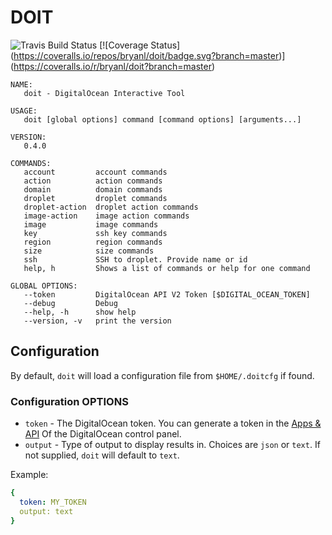 # DOIT

![Travis Build Status](https://travis-ci.org/bryanl/doit.svg?branch=master)
[![Coverage Status]
(https://coveralls.io/repos/bryanl/doit/badge.svg?branch=master)]
(https://coveralls.io/r/bryanl/doit?branch=master)

```
NAME:
   doit - DigitalOcean Interactive Tool

USAGE:
   doit [global options] command [command options] [arguments...]

VERSION:
   0.4.0

COMMANDS:
   account         account commands
   action          action commands
   domain          domain commands
   droplet         droplet commands
   droplet-action  droplet action commands
   image-action    image action commands
   image           image commands
   key             ssh key commands
   region          region commands
   size            size commands
   ssh             SSH to droplet. Provide name or id
   help, h         Shows a list of commands or help for one command

GLOBAL OPTIONS:
   --token         DigitalOcean API V2 Token [$DIGITAL_OCEAN_TOKEN]
   --debug         Debug
   --help, -h      show help
   --version, -v   print the version

```
## Configuration

By default, `doit` will load a configuration file from `$HOME/.doitcfg` if found.

### Configuration OPTIONS

* `token` - The DigitalOcean token. You can generate a token in the [Apps & API](https://cloud.digitalocean.com/settings/applications) Of the DigitalOcean control panel.
* `output` - Type of output to display results in. Choices are `json` or `text`. If not supplied, `doit` will default to `text`.

Example:

```yaml
{
  token: MY_TOKEN
  output: text
}
